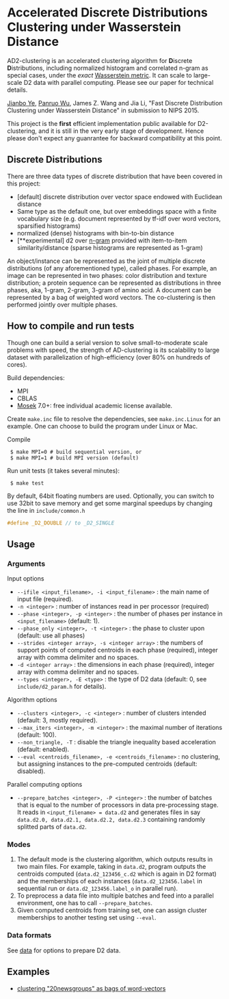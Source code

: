 Accelerated Discrete Distributions Clustering under Wasserstein Distance
=============

AD2-clustering is an accelerated clustering algorithm for **D**iscrete **D**istributions,
including normalized histogram and correlated n-gram as special cases,
under the *exact* [Wasserstein metric](http://en.wikipedia.org/wiki/Wasserstein_metric).
It can scale to large-scale D2 data with parallel computing. Please see our paper for technical details. 

[Jianbo Ye](http://www.personal.psu.edu/jxy198), [Panruo Wu](http://www.cs.ucr.edu/~pwu011/), James Z. Wang and Jia Li, "Fast Discrete Distribution Clustering under Wasserstein Distance" in submission to NIPS 2015.

This project is the __first__ efficient implementation public available for D2-clustering,
and it is still in the very early stage of development. Hence please don't expect any
guanrantee for backward compatibility at this point. 

## Discrete Distributions
There are three data types of discrete distribution that have been covered
in this project:
 - [default] discrete distribution over vector space endowed with Euclidean distance
 - Same type as the default one, but over embeddings space with a finite vocabulary size
   (e.g. document represented by tf-idf over word vectors, sparsified histograms)
 - normalized (dense) histograms with bin-to-bin distance
 - [**experimental] d2 over [n-gram](http://en.wikipedia.org/wiki/N-gram) provided
   with item-to-item similarity/distance (sparse histograms are represented as 1-gram)

An object/instance can be represented as the joint of multiple discrete
distributions (of any aforementioned type), called phases. For example, an image can be
represented in two phases: color distribution and texture distribution; a protein
sequence can be represented as distributions in three phases, aka,
1-gram, 2-gram, 3-gram of amino acid. A document can be represented by 
a bag of weighted word vectors.
The co-clustering is then performed jointly over multiple phases.

## How to compile and run tests
Though one can build a serial version to solve small-to-moderate scale problems with speed,
the strength of AD-clustering is its scalability to large dataset with parallelization of 
high-efficiency (over 80% on hundreds of cores). 

Build dependencies:
 - MPI
 - CBLAS
 - [Mosek](https://mosek.com) 7.0+: free individual academic license available.


Create `make.inc` file to resolve the dependencies, see `make.inc.Linux` for an example.
One can choose to build the program under Linux or Mac. 

Compile
```
 $ make MPI=0 # build sequential version, or
 $ make MPI=1 # build MPI version (default)
```

Run unit tests (it takes several minutes):
```
 $ make test 
```

By default, 64bit floating numbers are used. Optionally, you can switch to use 32bit to save
memory and get some marginal speedups by changing the line in `include/common.h`
```c
#define _D2_DOUBLE // to _D2_SINGLE
```

## Usage

### Arguments
Input options
 - `--ifile <input_filename>, -i <input_filename>` : the main name of input file (required).
 - `-n <integer>` : number of instances read in per processor (required)
 - `--phase <integer>, -p <integer>` : the number of phases per instance in `<input_filename>` (default: 1).
 - `--phase_only <integer>, -t <integer>` : the phase to cluster upon (default: use all phases)
 - `--strides <integer array>, -s <integer array>` : the numbers of support points of computed centroids in each phase (required), integer array with comma delimiter and no spaces. 
 - `-d <integer array>` : the dimensions in each phase (required), integer array with comma delimiter and no spaces.
 - `--types <integer>, -E <type>` : the type of D2 data (default: 0, see `include/d2_param.h` for details).
 
Algorithm options
 - `--clusters <integer>, -c <integer>` : number of clusters intended (default: 3, mostly required).
 - `--max_iters <integer>, -m <integer>` : the maximal number of iterations (default: 100).
 - `--non_triangle, -T` : disable the triangle inequality based acceleration (default: enabled).
 - `--eval <centroids_filename>, -e <centroids_filename>` : no clustering, but assigning instances to the pre-computed centroids (default: disabled).
 
Parallel computing options
 - `--prepare_batches <integer>, -P <integer>` : the number of batches that is equal to the number of processors in data pre-processing stage. It reads in `<input_filename> = data.d2` and generates files in say `data.d2.0, data.d2.1, data.d2.2, data.d2.3` containing randomly splitted parts of `data.d2`.
 
### Modes
1. The default mode is the clustering algorithm, which outputs results in two main files. For example, taking in `data.d2`, program outputs the centroids computed (`data.d2_123456_c.d2` which is again in D2 format) and the memberships of each instances (`data.d2_123456.label` in sequential run or `data.d2_123456.label_o` in parallel run). 
2. To preprocess a data file into multiple batches and feed into a parallel environment, one has to call `--prepare_batches`.
3. Given computed centroids from training set, one can assign cluster memberships to another testing set using `--eval`. 


### Data formats
See [data](data) for options to prepare D2 data. 

## Examples
 - [clustering "20newsgroups" as bags of word-vectors](https://github.com/bobye/20newsgroups/wiki)




